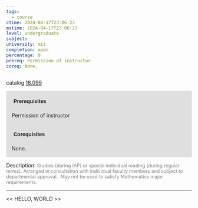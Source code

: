```yaml
---
tags:
  - course
ctime: 2024-04-17T23:06:23
mstime: 2024-04-17T23:06:23
level: undergraduate
subject: 
university: mit
completion: open
percentage: 0
prereq: Permission of instructor
coreq: None.
---
```


catalog [18.099](http://student.mit.edu/catalog/m18a.html#18.099)

<span style="display: block; padding: 15px; background-color: rgb(100, 100, 100, 0.2);"><font id="m_prereq1691_0" style="display: block; font-family: Arial, sans-serif; font-weight: bold; padding: 5px">Prerequisites</font><br><span id="prereq1691_0">Permission of instructor</span></span>
<span style="display: block; padding: 15px; background-color: rgb(100, 100, 100, 0.2);"><font id="m_coreq1691_0" style="display: block; font-family: Arial, sans-serif; font-weight: bold; padding: 5px">Corequisites</font><br><span id="coreq1691_0">None.</span></span>

<font style="">Description:</font>
<font style="color: grey; font-size: 0.8rem;">Studies (during IAP) or special individual reading (during regular terms). Arranged in consultation with individual faculty members and subject to departmental approval.  May not be used to satisfy Mathematics major requirements.</font>



---

<< HELLO, WORLD >>
